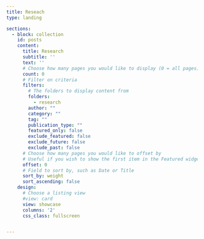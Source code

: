 ```yaml
---
title: Reseach
type: landing

sections:
  - block: collection
    id: posts
    content:
      title: Research
      subtitle: ''
      text: ''
      # Choose how many pages you would like to display (0 = all pages)
      count: 0
      # Filter on criteria
      filters:
        # The folders to display content from
        folders:
          - research
        author: ""
        category: ""
        tag: ""
        publication_type: ""
        featured_only: false
        exclude_featured: false
        exclude_future: false
        exclude_past: false
      # Choose how many pages you would like to offset by
      # Useful if you wish to show the first item in the Featured widget
      offset: 0
      # Field to sort by, such as Date or Title
      sort_by: weight
      sort_ascending: false
    design:
      # Choose a listing view
      #view: card
      view: showcase
      columns: '2'
      css_class: fullscreen


---
```

